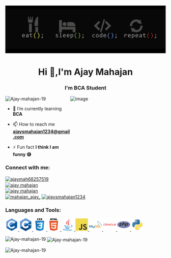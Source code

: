 ![logo](https://github.com/Ajay-mahajan-19/Ajay-mahajan-19/blob/main/banner.jpg)
<h1 align="center">Hi 👋,I'm Ajay Mahajan</h1>
<h3 align="center">I'm BCA Student</h3>
<img align="right" src=" https://img.freepik.com/free-vector/laptop-with-binary-code-screen_1308-114319.jpg?size=626&ext=jpg " alt="image" width="300" height="300" >
<p align="left"> <img src="https://komarev.com/ghpvc/?username=Ajay24012005&label=Profile%20views&color=0e75b6&style=flat" alt="Ajay-mahajan-19" /> </p>

- 🌱 I’m currently learning **BCA**

- 📫 How to reach me **ajaysmahajan1234@gmail.com**

- ⚡ Fun fact **I think I am funny 😅**

<h3 align="left">Connect with me:</h3>
<p align="left">
  <a href="https://twitter.com/ajaymah68257519" target="blank"><img align="center" src="https://raw.githubusercontent.com/rahuldkjain/github-profile-readme-generator/master/src/images/icons/Social/twitter.svg" alt="ajaymah68257519" height="30" width="40" /></a>
<a href="https://www.linkedin.com/in/ajay-mahajan-7a075724b?utm_source=share&utm_campaign=share_via&utm_content=profile&utm_medium=android_app" target="blank"><img align="center" src="https://raw.githubusercontent.com/rahuldkjain/github-profile-readme-generator/master/src/images/icons/Social/linked-in-alt.svg" alt="ajay mahajan" height="30" width="40" /></a>
<a href="https://fb.com/ajay mahajan" target="blank"><img align="center" src="https://raw.githubusercontent.com/rahuldkjain/github-profile-readme-generator/master/src/images/icons/Social/facebook.svg" alt="ajay mahajan" height="30" width="40" /></a>
<a href="https://instagram.com/mahajan_ajay_" target="blank"><img align="center" src="https://raw.githubusercontent.com/rahuldkjain/github-profile-readme-generator/master/src/images/icons/Social/instagram.svg" alt="mahajan_ajay_" height="30" width="40" /></a>
<a href="https://www.hackerrank.com/ajaysmahajan1234" target="blank"><img align="center" src="https://raw.githubusercontent.com/rahuldkjain/github-profile-readme-generator/master/src/images/icons/Social/hackerrank.svg" alt="ajaysmahajan1234" height="30" width="40" /></a>
</p>

<h3 align="left">Languages and Tools:</h3>
<p align="left"> <a href="https://www.cprogramming.com/" target="_blank" rel="noreferrer"> <img src="https://raw.githubusercontent.com/devicons/devicon/master/icons/c/c-original.svg" alt="c" width="40" height="40"/> </a> <a href="https://www.w3schools.com/cpp/" target="_blank" rel="noreferrer"> <img src="https://raw.githubusercontent.com/devicons/devicon/master/icons/cplusplus/cplusplus-original.svg" alt="cplusplus" width="40" height="40"/> </a> <a href="https://www.w3schools.com/css/" target="_blank" rel="noreferrer"> <img src="https://raw.githubusercontent.com/devicons/devicon/master/icons/css3/css3-original-wordmark.svg" alt="css3" width="40" height="40"/> </a> <a href="https://www.w3.org/html/" target="_blank" rel="noreferrer"> <img src="https://raw.githubusercontent.com/devicons/devicon/master/icons/html5/html5-original-wordmark.svg" alt="html5" width="40" height="40"/> </a> <a href="https://www.java.com" target="_blank" rel="noreferrer"> <img src="https://raw.githubusercontent.com/devicons/devicon/master/icons/java/java-original.svg" alt="java" width="40" height="40"/> </a> <a href="https://developer.mozilla.org/en-US/docs/Web/JavaScript" target="_blank" rel="noreferrer"> <img src="https://raw.githubusercontent.com/devicons/devicon/master/icons/javascript/javascript-original.svg" alt="javascript" width="40" height="40"/> </a> <a href="https://www.mysql.com/" target="_blank" rel="noreferrer"> <img src="https://raw.githubusercontent.com/devicons/devicon/master/icons/mysql/mysql-original-wordmark.svg" alt="mysql" width="40" height="40"/> </a> <a href="https://www.oracle.com/" target="_blank" rel="noreferrer"> <img src="https://raw.githubusercontent.com/devicons/devicon/master/icons/oracle/oracle-original.svg" alt="oracle" width="40" height="40"/> </a> <a href="https://www.php.net" target="_blank" rel="noreferrer"> <img src="https://raw.githubusercontent.com/devicons/devicon/master/icons/php/php-original.svg" alt="php" width="40" height="40"/> </a> <a href="https://www.python.org" target="_blank" rel="noreferrer"> <img src="https://raw.githubusercontent.com/devicons/devicon/master/icons/python/python-original.svg" alt="python" width="40" height="40"/> </a> </p>

<p><img align="left" src="https://github-readme-stats.vercel.app/api/top-langs?username=Ajay-mahajan-19&show_icons=true&locale=en&layout=compact" alt="Ajay-mahajan-19" /></p>

<p>&nbsp;<img align="center" src="https://github-readme-stats.vercel.app/api?username=Ajay-mahajan-19&show_icons=true&locale=en" alt="Ajay-mahajan-19" /></p>

<p><img align="center" src="https://github-readme-streak-stats.herokuapp.com/?user=Ajay-mahajan-19&" alt="Ajay-mahajan-19" /></p>
